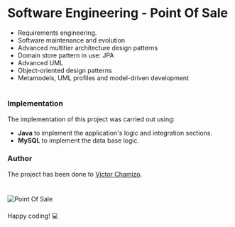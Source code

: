 # Software Engineering - Point Of Sale
- Requirements engineering.
- Software maintenance and evolution
- Advanced multitier architecture design patterns
- Domain store pattern in use: JPA
- Advanced UML
- Object-oriented design patterns
- Metamodels, UML profiles and model-driven development



# 
 
### Implementation
The implementation of this project was carried out using:
   - **Java** to implement the application's logic and integration sections.
   - **MySQL** to implement the data base logic.
   

 
### Author
The project has been done to [Victor Chamizo](https://github.com/vctorChamizo).
 
# 

![Point Of Sale](https://i.pinimg.com/originals/48/13/76/4813768a889df6c6182df49fe7476cd5.gif)

#### 

Happy coding! 💻
